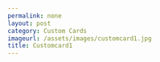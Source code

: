 ```yaml
---
permalink: none
layout: post
category: Custom Cards
imageurl: /assets/images/customcard1.jpg
title: Customcard1
---
```

